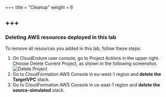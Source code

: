 +++
title = "Cleanup"
weight = 6

+++
-----------


### Deleting AWS resources deployed in this lab
To remove all resources you added in this lab, follow these steps:

1. On CloudEndure user console, go to Project Actions in the upper right. Choose Delete Current Project, as shown in the following screenshot.
![Delete Project](/lab1/delete_current_project.png?classes=shadow,border&width=20pc)
2. Go to CloudFormation AWS Console in eu-west-1 region and **delete the TargetVPC** stack.
3. Go to CloudFormation AWS Console in us-east-1 region and **delete the source-simulated** stack.